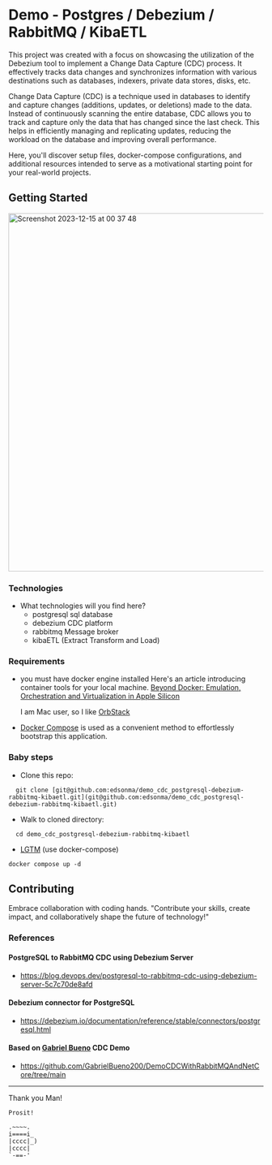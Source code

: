 # Demo - Postgres / Debezium / RabbitMQ / KibaETL

This project was created with a focus on showcasing the utilization of the Debezium tool to implement a Change Data Capture (CDC) process. It effectively tracks data changes and synchronizes information with various destinations such as databases, indexers, private data stores, disks, etc.

Change Data Capture (CDC) is a technique used in databases to identify and capture changes (additions, updates, or deletions) made to the data. Instead of continuously scanning the entire database, CDC allows you to track and capture only the data that has changed since the last check. This helps in efficiently managing and replicating updates, reducing the workload on the database and improving overall performance.

Here, you'll discover setup files, docker-compose configurations, and additional resources intended to serve as a motivational starting point for your real-world projects.

## Getting Started

<img width="706" alt="Screenshot 2023-12-15 at 00 37 48" src="https://github.com/edsonma/demo_cdc_postgresql-debezium-rabbitmq-kibaetl/assets/711579/f80d246d-63e8-42a1-83a5-39f46b7e85ba">


### Technologies
- What technologies will you find here?
  - postgresql sql database
  - debezium CDC platform
  - rabbitmq Message broker
  - kibaETL (Extract Transform and Load)
  

### Requirements

- you must have docker engine installed
  Here's an article introducing container tools for your local machine.
  [Beyond Docker: Emulation, Orchestration and Virtualization in Apple Silicon](https://oramind.com/using-docker-kubernetes-efficiently-on-macos/)

  I am Mac user, so I like [OrbStack](https://orbstack.dev/download)

- [Docker Compose](https://docs.docker.com/compose/) is used as a convenient method to effortlessly bootstrap this application.  

### Baby steps

- Clone this repo: 
```fish
  git clone [git@github.com:edsonma/demo_cdc_postgresql-debezium-rabbitmq-kibaetl.git](git@github.com:edsonma/demo_cdc_postgresql-debezium-rabbitmq-kibaetl.git)
```

- Walk to cloned directory:
```fish
  cd demo_cdc_postgresql-debezium-rabbitmq-kibaetl
```

- [LGTM](https://www.urbandictionary.com/define.php?term=Let%27s%20Get%20This%20Money) (use docker-compose)

```fish
docker compose up -d
```

## Contributing

Embrace collaboration with coding hands.
"Contribute your skills, create impact, and collaboratively shape the future of technology!"

### References

#### PostgreSQL to RabbitMQ CDC using Debezium Server
- https://blog.devops.dev/postgresql-to-rabbitmq-cdc-using-debezium-server-5c7c70de8afd
#### Debezium connector for PostgreSQL
- https://debezium.io/documentation/reference/stable/connectors/postgresql.html


#### Based on [Gabriel Bueno](https://github.com/GabrielBueno200) CDC Demo 

- https://github.com/GabrielBueno200/DemoCDCWithRabbitMQAndNetCore/tree/main

--- 
Thank you Man! 
```
Prosit!

.~~~~.
i====i_
|cccc|_)
|cccc|
`-==-'
```

